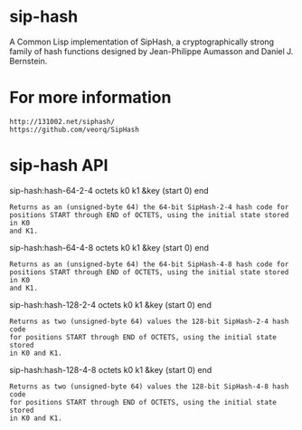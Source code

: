 sip-hash
========

A Common Lisp implementation of SipHash, a cryptographically strong family of
hash functions designed by Jean-Philippe Aumasson and Daniel J. Bernstein.

For more information
====================

    http://131002.net/siphash/
    https://github.com/veorq/SipHash

sip-hash API
============

sip-hash:hash-64-2-4 octets k0 k1 &key (start 0) end

    Returns as an (unsigned-byte 64) the 64-bit SipHash-2-4 hash code for
    positions START through END of OCTETS, using the initial state stored in K0
    and K1.

sip-hash:hash-64-4-8 octets k0 k1 &key (start 0) end

    Returns as an (unsigned-byte 64) the 64-bit SipHash-4-8 hash code for
    positions START through END of OCTETS, using the initial state stored in K0
    and K1.

sip-hash:hash-128-2-4 octets k0 k1 &key (start 0) end

    Returns as two (unsigned-byte 64) values the 128-bit SipHash-2-4 hash code
    for positions START through END of OCTETS, using the initial state stored
    in K0 and K1.

sip-hash:hash-128-4-8 octets k0 k1 &key (start 0) end

    Returns as two (unsigned-byte 64) values the 128-bit SipHash-4-8 hash code
    for positions START through END of OCTETS, using the initial state stored
    in K0 and K1.
